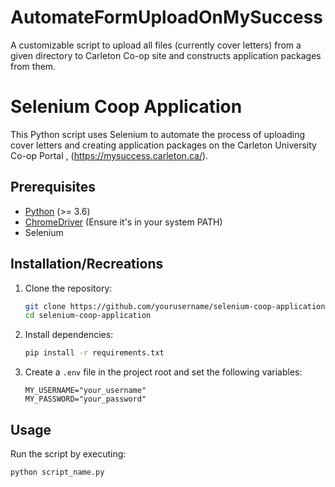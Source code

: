 # AutomateFormUploadOnMySuccess
A customizable script to upload all files (currently cover letters) from a given directory to Carleton Co-op site and constructs application packages from them.
# Selenium Coop Application

This Python script uses Selenium to automate the process of uploading cover letters and creating application packages on the Carleton University Co-op Portal , (https://mysuccess.carleton.ca/).

## Prerequisites

- [Python](https://www.python.org/downloads/) (>= 3.6)
- [ChromeDriver](https://sites.google.com/chromium.org/driver/) (Ensure it's in your system PATH)
- Selenium

## Installation/Recreations

1. Clone the repository:

    ```bash
    git clone https://github.com/yourusername/selenium-coop-application.git
    cd selenium-coop-application
    ```

2. Install dependencies:

    ```bash
    pip install -r requirements.txt
    ```

3. Create a `.env` file in the project root and set the following variables:

    ```env
    MY_USERNAME="your_username"
    MY_PASSWORD="your_password"
    ```

## Usage

Run the script by executing:

```bash
python script_name.py
